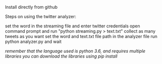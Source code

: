 Install directly from github

Steps on using the twitter analyzer:

set the word in the streaming file and enter twitter credentials
open command prompt and run "python streaming.py > text.txt"
collect as many tweets as you want
set the word and text.txt file path in the analyzer file
run python analyzer.py and wait

*remember that the language used is python 3.6, and requires multiple libraries*
*you can download the libraries using pip install*



